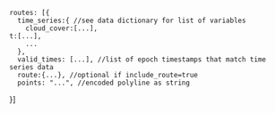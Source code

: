 

    routes: [{
      time_series:{ //see data dictionary for list of variables
        cloud_cover:[...],
	t:[...],
      	...
      },
      valid_times: [...], //list of epoch timestamps that match time series data
      route:{...}, //optional if include_route=true
      points: "...", //encoded polyline as string
   }]



